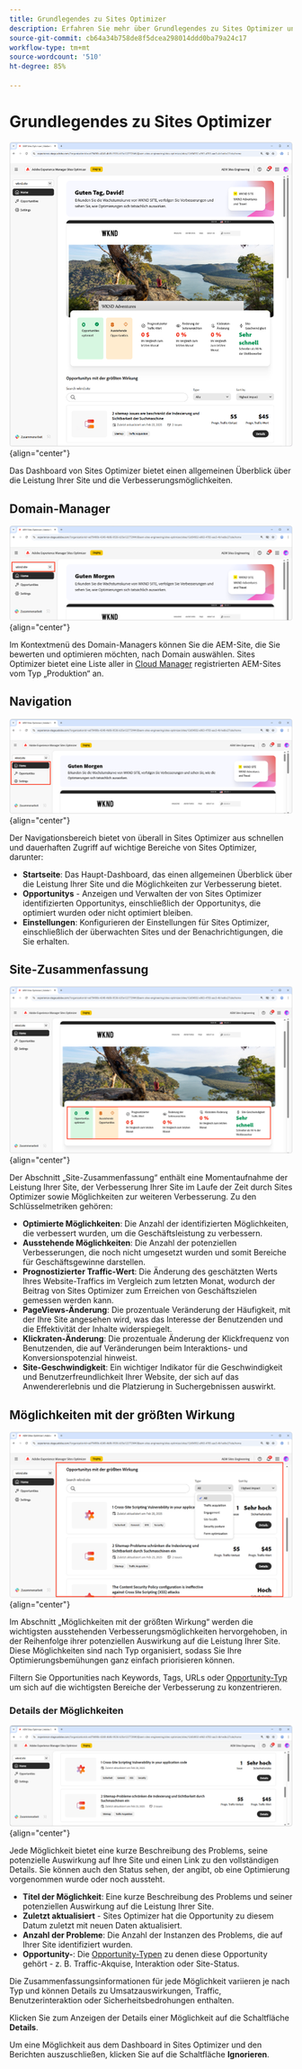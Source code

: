 ```yaml
---
title: Grundlegendes zu Sites Optimizer
description: Erfahren Sie mehr über Grundlegendes zu Sites Optimizer und darüber, wie Sie darin navigieren.
source-git-commit: cb64a34b758de8f5dcea298014ddd0ba79a24c17
workflow-type: tm+mt
source-wordcount: '510'
ht-degree: 85%

---
```



# Grundlegendes zu Sites Optimizer

![Startseite von Sites Optimizer](./assets/basics/hero.png){align="center"}

Das Dashboard von Sites Optimizer bietet einen allgemeinen Überblick über die Leistung Ihrer Site und die Verbesserungsmöglichkeiten.

## Domain-Manager

![Domain-Manager in Sites Optimizer](./assets/basics/domain-manager.png){align="center"}

Im Kontextmenü des Domain-Managers können Sie die AEM-Site, die Sie bewerten und optimieren möchten, nach Domain auswählen. Sites Optimizer bietet eine Liste aller in [Cloud Manager](https://experienceleague.adobe.com/de/docs/experience-manager-cloud-service/content/implementing/using-cloud-manager/edge-delivery-sites/add-edge-delivery-site) registrierten AEM-Sites vom Typ „Produktion“ an.

## Navigation

![Navigation in Sites Optimizer](./assets/basics/navigation.png){align="center"}

Der Navigationsbereich bietet von überall in Sites Optimizer aus schnellen und dauerhaften Zugriff auf wichtige Bereiche von Sites Optimizer, darunter:

* **Startseite**: Das Haupt-Dashboard, das einen allgemeinen Überblick über die Leistung Ihrer Site und die Möglichkeiten zur Verbesserung bietet.
* **Opportunitys** - Anzeigen und Verwalten der von Sites Optimizer identifizierten Opportunitys, einschließlich der Opportunitys, die optimiert wurden oder nicht optimiert bleiben.
* **Einstellungen**: Konfigurieren der Einstellungen für Sites Optimizer, einschließlich der überwachten Sites und der Benachrichtigungen, die Sie erhalten.

## Site-Zusammenfassung

![Site-Zusammenfassung in Sites Optimizer](./assets/basics/site-summary.png){align="center"}

Der Abschnitt „Site-Zusammenfassung“ enthält eine Momentaufnahme der Leistung Ihrer Site, der Verbesserung Ihrer Site im Laufe der Zeit durch Sites Optimizer sowie Möglichkeiten zur weiteren Verbesserung. Zu den Schlüsselmetriken gehören:

* **Optimierte Möglichkeiten**: Die Anzahl der identifizierten Möglichkeiten, die verbessert wurden, um die Geschäftsleistung zu verbessern.
* **Ausstehende Möglichkeiten**: Die Anzahl der potenziellen Verbesserungen, die noch nicht umgesetzt wurden und somit Bereiche für Geschäftsgewinne darstellen.
* **Prognostizierter Traffic-Wert**: Die Änderung des geschätzten Werts Ihres Website-Traffics im Vergleich zum letzten Monat, wodurch der Beitrag von Sites Optimizer zum Erreichen von Geschäftszielen gemessen werden kann.
* **PageViews-Änderung**: Die prozentuale Veränderung der Häufigkeit, mit der Ihre Site angesehen wird, was das Interesse der Benutzenden und die Effektivität der Inhalte widerspiegelt.
* **Klickraten-Änderung**: Die prozentuale Änderung der Klickfrequenz von Benutzenden, die auf Veränderungen beim Interaktions- und Konversionspotenzial hinweist.
* **Site-Geschwindigkeit**: Ein wichtiger Indikator für die Geschwindigkeit und Benutzerfreundlichkeit Ihrer Website, der sich auf das Anwendererlebnis und die Platzierung in Suchergebnissen auswirkt.

## Möglichkeiten mit der größten Wirkung

![Möglichkeiten mit der größten Wirkung in Sites Optimizer](./assets/basics/high-impact-opportunities.png){align="center"}

Im Abschnitt „Möglichkeiten mit der größten Wirkung“ werden die wichtigsten ausstehenden Verbesserungsmöglichkeiten hervorgehoben, in der Reihenfolge ihrer potenziellen Auswirkung auf die Leistung Ihrer Site. Diese Möglichkeiten sind nach Typ organisiert, sodass Sie Ihre Optimierungsbemühungen ganz einfach priorisieren können.

Filtern Sie Opportunities nach Keywords, Tags, URLs oder [Opportunity-Typ](../opportunity-types/overview.md) um sich auf die wichtigsten Bereiche der Verbesserung zu konzentrieren.


### Details der Möglichkeiten

![Möglichkeit mit der größten Wirkung in Sites Optimizer](./assets/basics/high-impact-opportunity-details.png){align="center"}

Jede Möglichkeit bietet eine kurze Beschreibung des Problems, seine potenzielle Auswirkung auf Ihre Site und einen Link zu den vollständigen Details. Sie können auch den Status sehen, der angibt, ob eine Optimierung vorgenommen wurde oder noch aussteht.

* **Titel der Möglichkeit**: Eine kurze Beschreibung des Problems und seiner potenziellen Auswirkung auf die Leistung Ihrer Site.
* **Zuletzt aktualisiert** - Sites Optimizer hat die Opportunity zu diesem Datum zuletzt mit neuen Daten aktualisiert.
* **Anzahl der Probleme**: Die Anzahl der Instanzen des Problems, die auf Ihrer Site identifiziert wurden.
* **Opportunity-**: Die [Opportunity-Typen](../opportunity-types/overview.md) zu denen diese Opportunity gehört - z. B. Traffic-Akquise, Interaktion oder Site-Status.

Die Zusammenfassungsinformationen für jede Möglichkeit variieren je nach Typ und können Details zu Umsatzauswirkungen, Traffic, Benutzerinteraktion oder Sicherheitsbedrohungen enthalten.

Klicken Sie zum Anzeigen der Details einer Möglichkeit auf die Schaltfläche **Details**.

Um eine Möglichkeit aus dem Dashboard in Sites Optimizer und den Berichten auszuschließen, klicken Sie auf die Schaltfläche **Ignorieren**.

